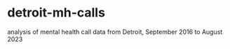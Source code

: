 # detroit-mh-calls
 analysis of mental health call data from Detroit, September 2016 to August 2023
